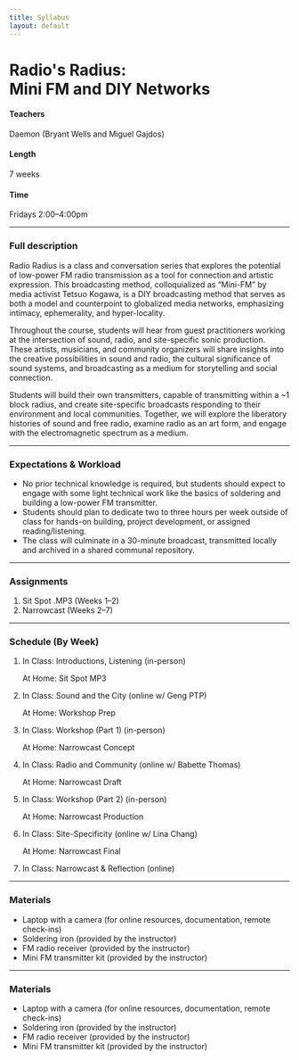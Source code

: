 ```yaml
---
title: Syllabus
layout: default
---
```


# Radio's Radius: <br>Mini FM and DIY Networks

#### Teachers
Daemon (Bryant Wells and Miguel Gajdos)

#### Length
7 weeks

#### Time
Fridays 2:00–4:00pm

---

### Full description

Radio Radius is a class and conversation series that explores the potential of low-power FM radio transmission as a tool for connection and artistic expression. This broadcasting method, colloquialized as “Mini-FM” by media activist Tetsuo Kogawa, is a DIY broadcasting method that serves as both a model and counterpoint to globalized media networks, emphasizing intimacy, ephemerality, and hyper-locality.

Throughout the course, students will hear from guest practitioners working at the intersection of sound, radio, and site-specific sonic production. These artists, musicians, and community organizers will share insights into the creative possibilities in sound and radio, the cultural significance of sound systems, and broadcasting as a medium for storytelling and social connection.

Students will build their own transmitters, capable of transmitting within a ~1 block radius, and create site-specific broadcasts responding to their environment and local communities. Together, we will explore the liberatory histories of sound and free radio, examine radio as an art form, and engage with the electromagnetic spectrum as a medium.

---

### Expectations & Workload

- No prior technical knowledge is required, but students should expect to engage with some light technical work like the basics of soldering and building a low-power FM transmitter.
- Students should plan to dedicate two to three hours per week outside of class for hands-on building, project development, or assigned reading/listening.
- The class will culminate in a 30-minute broadcast, transmitted locally and archived in a shared communal repository.

---

### Assignments

1. Sit Spot .MP3 (Weeks 1–2)
2. Narrowcast (Weeks 2–7)


---

### Schedule (By Week)

1. In Class: Introductions, Listening (in-person)
    
    At Home: Sit Spot MP3

2.  In Class: Sound and the City (online w/ Geng PTP)
    
    At Home: Workshop Prep

3. In Class: Workshop (Part 1) (in-person)

    At Home: Narrowcast Concept

4. In Class: Radio and Community (online w/ Babette Thomas)
    
    At Home: Narrowcast Draft

5. In Class: Workshop (Part 2) (in-person)
    
    At Home: Narrowcast Production

6. In Class: Site-Specificity (online w/ Lina Chang)

    At Home: Narrowcast Final

7. In Class: Narrowcast & Reflection (online)

---

### Materials

- Laptop with a camera (for online resources, documentation, remote check-ins)
- Soldering iron (provided by the instructor)
- FM radio receiver (provided by the instructor)
- Mini FM transmitter kit (provided by the instructor)

---

### Materials

- Laptop with a camera (for online resources, documentation, remote check-ins)
- Soldering iron (provided by the instructor)
- FM radio receiver (provided by the instructor)
- Mini FM transmitter kit (provided by the instructor)
